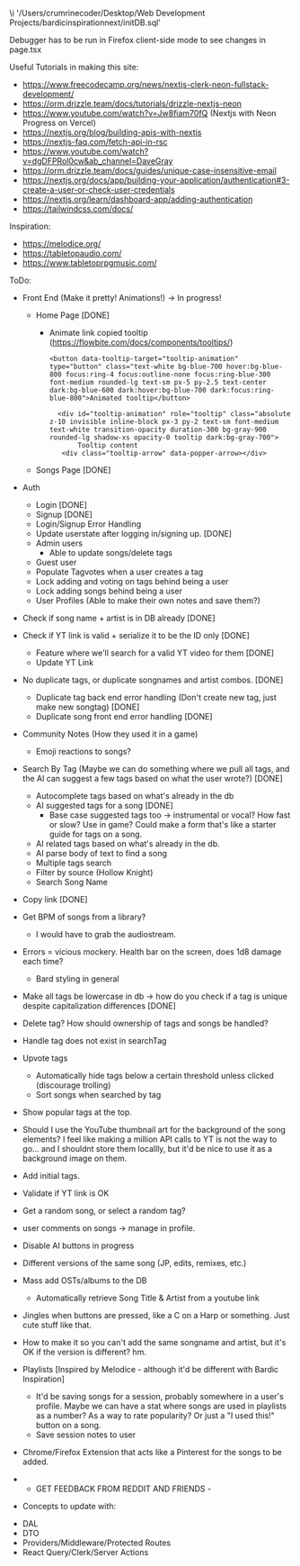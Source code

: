 \i '/Users/crumrinecoder/Desktop/Web Development Projects/bardicinspirationnext/initDB.sql'

Debugger has to be run in Firefox client-side mode to see changes in page.tsx

Useful Tutorials in making this site:

- https://www.freecodecamp.org/news/nextjs-clerk-neon-fullstack-development/
- https://orm.drizzle.team/docs/tutorials/drizzle-nextjs-neon
- https://www.youtube.com/watch?v=Jw8fiam70fQ (Nextjs with Neon Progress on Vercel)
- https://nextjs.org/blog/building-apis-with-nextjs
- https://nextjs-faq.com/fetch-api-in-rsc
- https://www.youtube.com/watch?v=dgDFPRol0cw&ab_channel=DaveGray
- https://orm.drizzle.team/docs/guides/unique-case-insensitive-email
- https://nextjs.org/docs/app/building-your-application/authentication#3-create-a-user-or-check-user-credentials
- https://nextjs.org/learn/dashboard-app/adding-authentication
- https://tailwindcss.com/docs/

Inspiration:

- https://melodice.org/
- https://tabletopaudio.com/
- https://www.tabletoprpgmusic.com/

ToDo:

- Front End (Make it pretty! Animations!)
  -> In progress!

  - Home Page [DONE]

    - Animate link copied tooltip (https://flowbite.com/docs/components/tooltips/)

      ```
      <button data-tooltip-target="tooltip-animation" type="button" class="text-white bg-blue-700 hover:bg-blue-800 focus:ring-4 focus:outline-none focus:ring-blue-300 font-medium rounded-lg text-sm px-5 py-2.5 text-center dark:bg-blue-600 dark:hover:bg-blue-700 dark:focus:ring-blue-800">Animated tooltip</button>

        <div id="tooltip-animation" role="tooltip" class="absolute z-10 invisible inline-block px-3 py-2 text-sm font-medium text-white transition-opacity duration-300 bg-gray-900 rounded-lg shadow-xs opacity-0 tooltip dark:bg-gray-700">
             Tooltip content
         <div class="tooltip-arrow" data-popper-arrow></div>
      ```
   - Songs Page [DONE]

* Auth
  - Login [DONE]
  - Signup [DONE]
  - Login/Signup Error Handling
  - Update userstate after logging in/signing up. [DONE]
  - Admin users
    - Able to update songs/delete tags
  - Guest user
  - Populate Tagvotes when a user creates a tag
  - Lock adding and voting on tags behind being a user
  - Lock adding songs behind being a user
  - User Profiles (Able to make their own notes and save them?)
* Check if song name + artist is in DB already [DONE]
* Check if YT link is valid + serialize it to be the ID only [DONE]
  - Feature where we'll search for a valid YT video for them [DONE]
  - Update YT Link
* No duplicate tags, or duplicate songnames and artist combos. [DONE]
  - Duplicate tag back end error handling (Don't create new tag, just make new songtag) [DONE]
  - Duplicate song front end error handling [DONE]
* Community Notes (How they used it in a game)
  - Emoji reactions to songs?
* Search By Tag (Maybe we can do something where we pull all tags, and the AI can suggest a few tags based on what the user wrote?) [DONE]
  - Autocomplete tags based on what's already in the db
  - AI suggested tags for a song [DONE]
    - Base case suggested tags too -> instrumental or vocal? How fast or slow? Use in game? Could make a form that's like a starter guide for tags on a song.
  - AI related tags based on what's already in the db.
  - AI parse body of text to find a song
  - Multiple tags search
  - Filter by source (Hollow Knight)
  - Search Song Name
* Copy link [DONE]
* Get BPM of songs from a library?
  - I would have to grab the audiostream.
* Errors = vicious mockery. Health bar on the screen, does 1d8 damage each time?
  - Bard styling in general
* Make all tags be lowercase in db -> how do you check if a tag is unique despite capitalization differences [DONE]
* Delete tag? How should ownership of tags and songs be handled?
* Handle tag does not exist in searchTag
* Upvote tags
  - Automatically hide tags below a certain threshold unless clicked (discourage trolling)
  - Sort songs when searched by tag
* Show popular tags at the top.
* Should I use the YouTube thumbnail art for the background of the song elements? I feel like making a million API calls to YT is not the way to go... and I shouldnt store them locallly, but it'd be nice to use it as a background image on them.
* Add initial tags.
* Validate if YT link is OK
* Get a random song, or select a random tag?
* user comments on songs -> manage in profile.
* Disable AI buttons in progress
* Different versions of the same song (JP, edits, remixes, etc.)
* Mass add OSTs/albums to the DB
  - Automatically retrieve Song Title & Artist from a youtube link
* Jingles when buttons are pressed, like a C on a Harp or something. Just cute stuff like that. 
* How to make it so you can't add the same songname and artist, but it's OK if the version is different? hm.

* Playlists [Inspired by Melodice - although it'd be different with Bardic Inspiration]
  - It'd be saving songs for a session, probably somewhere in a user's profile. Maybe we can have a stat where songs are used in playlists as a number? As a way to rate popularity? Or just a "I used this!" button on a song.
  - Save session notes to user
* Chrome/Firefox Extension that acts like a Pinterest for the songs to be added.

* - GET FEEDBACK FROM REDDIT AND FRIENDS -

* Concepts to update with:

- DAL
- DTO
- Providers/Middleware/Protected Routes
- React Query/Clerk/Server Actions

```

```
